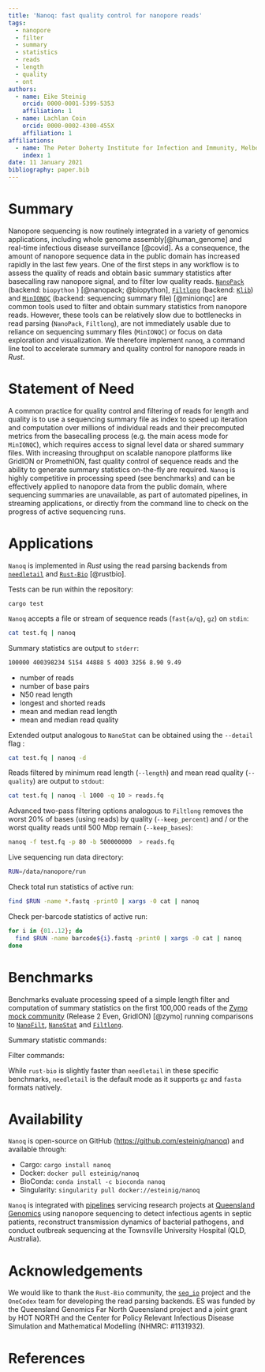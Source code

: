 ```yaml
---
title: 'Nanoq: fast quality control for nanopore reads'
tags:
  - nanopore
  - filter 
  - summary
  - statistics
  - reads
  - length
  - quality
  - ont
authors:
  - name: Eike Steinig
    orcid: 0000-0001-5399-5353
    affiliation: 1
  - name: Lachlan Coin
    orcid: 0000-0002-4300-455X
    affiliation: 1
affiliations:
  - name: The Peter Doherty Institute for Infection and Immunity, Melbourne University, Australia
    index: 1
date: 11 January 2021
bibliography: paper.bib
---
```


# Summary

Nanopore sequencing is now routinely integrated in a variety of genomics applications, including whole genome assembly[@human_genome] and real-time infectious disease surveillance [@covid]. As a consequence, the amount of nanopore sequence data in the public domain has increased rapidly in the last few years. One of the first steps in any workflow is to assess the quality of reads and obtain basic summary statistics after basecalling raw nanopore signal, and to filter low quality reads. [`NanoPack`](https://github.com/wdecoster/nanopack) (backend: `biopython` ) [@nanopack; @biopython], [`Filtlong`](https://github.com/rrwick/Filtlong) (backend: [`Klib`](https://github.com/attractivechaos/klib)) and [`MinIONQC`](https://github.com/roblanf/minion_qc/blob/master/README.md) (backend: sequencing summary file) [@minionqc] are common tools used to filter and obtain summary statistics from nanopore reads. However, these tools can be relatively slow due to bottlenecks in read parsing (`NanoPack`, `Filtlong`), are not immediately usable due to reliance on sequencing summary files (`MinIONQC`) or focus on data exploration and visualization. We therefore implement `nanoq`, a command line tool to accelerate summary and quality control for nanopore reads in *Rust*. 

# Statement of Need

A common practice for quality control and filtering of reads for length and quality is to use a sequencing summary file as index to speed up iteration and computation over millions of individual reads and their precomputed metrics from the basecalling process (e.g. the main acess mode for `MinIONQC`), which requires access to signal level data or shared summary files. With increasing throughput on scalable nanopore platforms like GridION or PromethION, fast quality control of sequence reads and the ability to generate summary statistics on-the-fly are required. `Nanoq` is highly competitive in processing speed (see benchmarks) and can be effectively applied to nanopore data from the public domain, where sequencing summaries are unavailable, as part of automated pipelines, in streaming applications, or directly from the command line to check on the progress of active sequencing runs.

# Applications

`Nanoq` is implemented in *Rust* using the read parsing backends from [`needletail`](https://github.com/onecodex/needletail) and [`Rust-Bio`](https://github.com/rust-bio/rust-bio) [@rustbio].

Tests can be run within the repository:

```
cargo test
```

`Nanoq` accepts a file or stream of sequence reads (`fast{a/q}`, `gz`) on `stdin`:

```bash
cat test.fq | nanoq
```

Summary statistics are output to `stderr`: 

```bash
100000 400398234 5154 44888 5 4003 3256 8.90 9.49
```

* number of reads
* number of base pairs
* N50 read length
* longest and shorted reads
* mean and median read length
* mean and median read quality 

Extended output analogous to `NanoStat` can be obtained using the `--detail` flag :

```bash
cat test.fq | nanoq -d
```

Reads filtered by minimum read length (`--length`) and mean read quality (`--quality`) are output to `stdout`:

```bash
cat test.fq | nanoq -l 1000 -q 10 > reads.fq 
```

Advanced two-pass filtering options analogous to `Filtlong` removes the worst 20% of bases (using reads) by quality (`--keep_percent`) and / or the worst quality reads until 500 Mbp remain (`--keep_bases`): 

```bash
nanoq -f test.fq -p 80 -b 500000000  > reads.fq 
```

Live sequencing run data directory:

```bash
RUN=/data/nanopore/run
```

Check total run statistics of active run:

```bash
find $RUN -name *.fastq -print0 | xargs -0 cat | nanoq
```

Check per-barcode statistics of active run:

```bash
for i in {01..12}; do
  find $RUN -name barcode${i}.fastq -print0 | xargs -0 cat | nanoq
done
```

# Benchmarks

Benchmarks evaluate processing speed of a simple length filter and computation of summary statistics on the first 100,000 reads of the [Zymo mock community](https://github.com/LomanLab/mockcommunity) (Release 2 Even, GridION) [@zymo] running comparisons to [`NanoFilt`](https://github.com/wdecoster/nanofilt), [`NanoStat`](https://github.com/wdecoster/nanostat) and [`Filtlong`](https://github.com/rrwick/Filtlong).

Summary statistic commands:


Filter commands:


While `rust-bio` is slightly faster than `needletail` in these specific benchmarks, `needletail` is the default mode as it supports `gz` and `fasta` formats natively.

# Availability

`Nanoq` is open-source on GitHub (https://github.com/esteinig/nanoq) and available through:

* Cargo: `cargo install nanoq`
* Docker: `docker pull esteinig/nanoq`
* BioConda: `conda install -c bioconda nanoq`
* Singularity: `singularity pull docker://esteinig/nanoq`

`Nanoq` is integrated with [pipelines](https://github.com/np-core) servicing research projects at [Queensland Genomics](https://queenslandgenomics.org/clinical-projects-3/north-queensland/) using nanopore sequencing to detect infectious agents in septic patients, reconstruct transmission dynamics of bacterial pathogens, and conduct outbreak sequencing at the Townsville University Hospital (QLD, Australia).

# Acknowledgements

We would like to thank the `Rust-Bio` community, the [`seq_io`](https://github.com/markschl/seq_io) project and the `OneCodex` team for developing the read parsing backends. ES was funded by the Queensland Genomics Far North Queensland project and a joint grant by HOT NORTH and the Center for Policy Relevant Infectious Disease Simulation and Mathematical Modelling (NHMRC: #1131932).

# References


